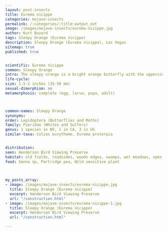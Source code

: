 ```yaml
---
layout: post-insects
title: Eurema nicippe
categories: mojave-insects
permalink: /:categories/:title:output_ext
image: /images/mojave-insects/eurema-nicippe.jpg
author: Kurt Buzard
tags: Sleepy Orange (Eurema nicippe)
description: Sleepy Orange (Eurema nicippe), Las Vegas
sitemap: true
published: true


scientific: Eurema nicippe
common: Sleepy Orange
intro: The sleepy orange is a bright orange butterfly with the upperside of the wings having wide black borders. The forewing costal margin has a small, narrow black marking that resembles a closed eye. Contrary to popular belief, its name originates from this wing patterning, rather than its behavior; the butterfly has a very rapid flight pattern when disturbed. The underside of the wings varies seasonally summer forms are bright yellow with brick-red markings, while winter forms are browner and more heavily marked
life-cycle: 
size: 1.5-2 inches (35-50 mm)
sexual-dimorphism: no
metamorphosis: complete (egg, larva, pupa, adult)



common-names: Sleepy Orange
synonyms: 
order: Lepidoptera (Butterflies and Moths)
family: Pieridae (Whites and Sulfers)
genus: 1 species in NV, 1 in CA, 3 in US
similar-taxa: Colias eurytheme, Eurema proterpia


distribution: 
seen: Henderson Bird Viewing Preserve
habitat: old fields, roadsides, woods edges, swamps, wet meadows, open woodlands, margins of ponds, waterways, and valleys
food: Senna sp, Partridge pea, Wild sensitive plant
 
   

my_posts_array:
- image: /images/mojave-insects/eurema-nicippe.jpg
  title: Sleepy Orange (Eurema nicippe)
  excerpt: Henderson Bird Viewing Preserve
  url: "/construction.html"
- image: /images/mojave-insects/eurema-nicippe-1.jpg
  title: Sleepy Orange (Eurema nicippe)
  excerpt: Henderson Bird Viewing Preserve
  url: "/construction.html"
 
---
```

  
  
 <p></p>
  